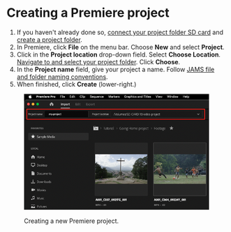 # Creating a Premiere project

1. If you haven't already done so, [connect your project folder SD card](connecting-your-project-folder-sd-card.md) and [create a project folder](creating-a-project-folder.md).
2. In Premiere, click **File** on the menu bar. Choose **New** and select **Project**.
3. Click in the **Project location** drop-down field. Select **Choose Location**. [Navigate to and select your project folder](https://jjloomis.gitbook.io/file-and-folder-management-mac-os-edition/navigating-folder-tree). Click **Choose**.&#x20;
4. In the **Project name** field, give your project a name. Follow [JAMS file and folder naming conventions](https://jjloomis.gitbook.io/file-and-folder-management/file-and-folder-naming-conventions).
5. When finished, click **Create** (lower-right.)

<figure><img src="../.gitbook/assets/creating-a-premiere-project.png" alt=""><figcaption><p>Creating a new Premiere project.</p></figcaption></figure>
